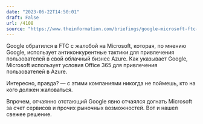 ```yaml
---
date: "2023-06-22T14:50:01"
draft: False
url: /4108
source: "https://www.theinformation.com/briefings/google-microsoft-ftc-complaint-antitrust-cloud-licensing"
---
```


Google обратился в FTC с жалобой на Microsoft, которая, по мнению Google, использует антиконкурентные тактики для привлечения пользователей в свой облачный бизнес Azure. Как указывает Google, Microsoft использует условия Office 365 для привлечения пользователей в Azure.

Интересно, правда? — с этими компаниями никогда не поймешь, кто на кого должен жаловаться.

Впрочем, отчаянно отстающий Google явно отчаялся догнать Microsoft за счет сервисов и прочих рыночных возможностей. Вот и нашел свежее решение.
